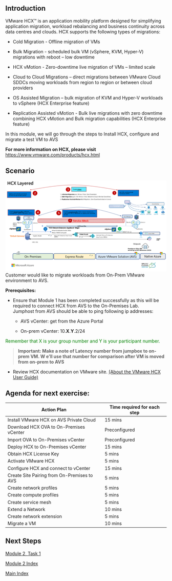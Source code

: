 ## Introduction

VMware HCX™ is an application mobility platform designed for simplifying
application migration, workload rebalancing and business continuity across data
centres and clouds. HCX supports the following types of migrations:

-   Cold Migration - Offline migration of VMs

-   Bulk Migration - scheduled bulk VM (vSphere, KVM, Hyper-V) migrations with
    reboot – low downtime

-   HCX vMotion - Zero-downtime live migration of VMs – limited scale

-   Cloud to Cloud Migrations – direct migrations between VMware Cloud SDDCs
    moving workloads from region to region or between cloud providers

-   OS Assisted Migration – bulk migration of KVM and Hyper-V workloads to
    vSphere (HCX Enterprise feature)

-   Replication Assisted vMotion - Bulk live migrations with zero downtime
    combining HCX vMotion and Bulk migration capabilities (HCX Enterprise
    feature)

In this module, we will go through the steps to Install HCX, configure and
migrate a test VM to AVS

**For more information on HCX, please visit**
<https://www.vmware.com/products/hcx.html>

## Scenario

![](media/136c89b977956b39969c42626cbd4711.png)Customer would like to migrate
workloads from On-Prem VMware environment to AVS.

**Prerequisites:**

-   Ensure that Module 1 has been completed successfully as this will be
    required to connect HCX from AVS to the On-Premises Lab.  
    Jumphost from AVS should be able to ping following ip addresses:

    -   AVS vCenter: get from the Azure Portal

    -   On-prem vCenter: 10.**X**.**Y**.2/24

<span style="color:green">Remember that X is your group number and Y is your participant number.</span>

>**Important: Make a note of Latency number from jumpbox to on-prem VM. W e’ll use
that number for comparison after VM is moved from on-prem to AVS**

-   Review HCX documentation on VMware site. [(About the VMware HCX User
    Guide)](https://docs.vmware.com/en/VMware-HCX/4.0/hcx-user-guide/GUID-BFD7E194-CFE5-4259-B74B-991B26A51758.html)

## Agenda for next exercise:

| **Action Plan**                              | **Time required for each step** |
|----------------------------------------------|---------------------------------|
| Install VMware HCX on AVS Private Cloud      | 15 mins                   |
| Download HCX OVA to On-Premises vCenter      | Preconfigured                   |
| Import OVA to On-Premises vCenter            | Preconfigured                   |
| Deploy HCX to On-Premises vCenter            | 15 mins                         |
| Obtain HCX License Key                       | 5 mins                          |
| Activate VMware HCX                          | 5 mins                          |
| Configure HCX and connect to vCenter         | 15 mins                         |
| Create Site Pairing from On-Premises to AVS  | 5 mins                          |
| Create network profiles                      | 5 mins                          |
| Create compute profiles                      | 5 mins                          |
| Create service mesh                          | 5 mins                          |
| Extend a Network                             | 10 mins                         |
| Create network extension                     | 5 mins                          |
| Migrate a VM                                 | 10 mins                         |

## Next Steps

[Module 2, Task 1](module-2-task-1.md)

[Module 2 Index](module-2-index.md)

[Main Index](index.md)
